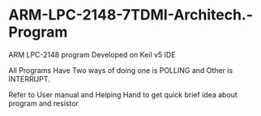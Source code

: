 # ARM-LPC-2148-7TDMI-Architech.-Program
ARM LPC-2148 program Developed on Keil v5 IDE 

All Programs Have Two ways of doing one is POLLING and Other is INTERRUPT.

Refer to User manual and Helping Hand to get quick brief idea about program and resistor
